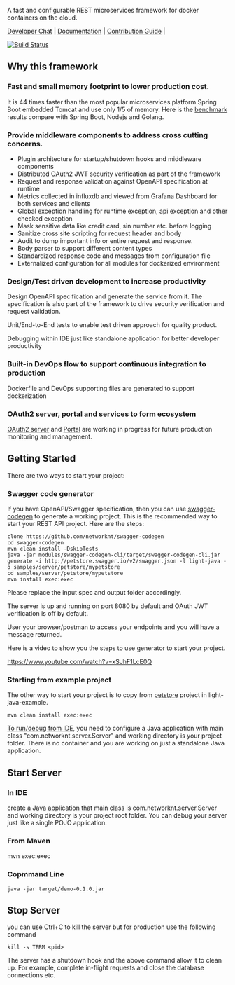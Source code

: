 A fast and configurable REST microservices framework for docker containers on the cloud.

[Developer Chat](https://gitter.im/networknt/light-java) |
[Documentation](https://networknt.github.io/light-java) |
[Contribution Guide](CONTRIBUTING.md) |

[![Build Status](https://travis-ci.org/networknt/light-java.svg?branch=master)](https://travis-ci.org/networknt/light-java)


## Why this framework

### Fast and small memory footprint to lower production cost.

It is 44 times faster than the most popular microservices platform Spring Boot embedded 
Tomcat and use only 1/5 of memory. Here is the [benchmark](https://github.com/networknt/light-java-example/tree/master/performance) 
results compare with Spring Boot, Nodejs and Golang.

### Provide middleware components to address cross cutting concerns.
* Plugin architecture for startup/shutdown hooks and middleware components
* Distributed OAuth2 JWT security verification as part of the framework
* Request and response validation against OpenAPI specification at runtime
* Metrics collected in influxdb and viewed from Grafana Dashboard for both services and clients
* Global exception handling for runtime exception, api exception and other checked exception
* Mask sensitive data like credit card, sin number etc. before logging
* Sanitize cross site scripting for request header and body
* Audit to dump important info or entire request and response.
* Body parser to support different content types
* Standardized response code and messages from configuration file
* Externalized configuration for all modules for dockerized environment 

### Design/Test driven development to increase productivity
Design OpenAPI specification and generate the service from it. The specification is also part
of the framework to drive security verification and request validation.

Unit/End-to-End tests to enable test driven approach for quality product.

Debugging within IDE just like standalone application for better developer productivity

### Built-in DevOps flow to support continuous integration to production

Dockerfile and DevOps supporting files are generated to support dockerization

### OAuth2 server, portal and services to form ecosystem

[OAuth2 server](https://github.com/networknt/light-oauth2) and [Portal](https://github.com/networknt/light-portal)
are working in progress for future production monitoring and management.


## Getting Started

There are two ways to start your project:

### Swagger code generator
If you have OpenAPI/Swagger specification, then you can use
[swagger-codegen](https://networknt.github.io/light-java/tools/swagger-codegen/) to generate a working project.
This is the recommended way to start your REST API project. Here are the steps:

```
clone https://github.com/networknt/swagger-codegen
cd swagger-codegen
mvn clean install -DskipTests
java -jar modules/swagger-codegen-cli/target/swagger-codegen-cli.jar generate -i http://petstore.swagger.io/v2/swagger.json -l light-java -o samples/server/petstore/mypetstore
cd samples/server/petstore/mypetstore
mvn install exec:exec

```

Please replace the input spec and output folder accordingly.

The server is up and running on port 8080 by default and OAuth JWT verification is off by default.

User your browser/postman to access your endpoints and you will have a message returned.

Here is a video to show you the steps to use generator to start your project.

https://www.youtube.com/watch?v=xSJhF1LcE0Q


### Starting from example project

The other way to start your project is to copy from
[petstore](https://github.com/networknt/light-java-example/tree/master/petstore) project in 
light-java-example.


```
mvn clean install exec:exec
```

[To run/debug from IDE](https://networknt.github.io/light-java/tutorials/debug/), you need to 
configure a Java application with main class "com.networknt.server.Server" and working 
directory is your project folder. There is no container and you are working on just a standalone
Java application.


## Start Server

### In IDE
create a Java application that main class is com.networknt.server.Server and working
directory is your project root folder. You can debug your server just like a single 
POJO application.

### From Maven

mvn exec:exec

### Copmmand Line

```
java -jar target/demo-0.1.0.jar
```

## Stop Server

you can use Ctrl+C to kill the server but for production use the following command

```
kill -s TERM <pid>
```

The server has a shutdown hook and the above command allow it to clean up. For example,
complete in-flight requests and close the database connections etc.

